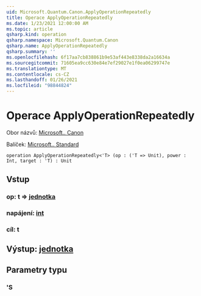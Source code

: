 ```yaml
---
uid: Microsoft.Quantum.Canon.ApplyOperationRepeatedly
title: Operace ApplyOperationRepeatedly
ms.date: 1/23/2021 12:00:00 AM
ms.topic: article
qsharp.kind: operation
qsharp.namespace: Microsoft.Quantum.Canon
qsharp.name: ApplyOperationRepeatedly
qsharp.summary: ''
ms.openlocfilehash: 6f17aa7cb838861b9e53af443e8338da2a16634a
ms.sourcegitcommit: 71605ea9cc630e84e7ef29027e1f0ea06299747e
ms.translationtype: MT
ms.contentlocale: cs-CZ
ms.lasthandoff: 01/26/2021
ms.locfileid: "98844824"
---
```

# <a name="applyoperationrepeatedly-operation"></a>Operace ApplyOperationRepeatedly

Obor názvů: [Microsoft.. Canon](xref:Microsoft.Quantum.Canon)

Balíček: [Microsoft.. Standard](https://nuget.org/packages/Microsoft.Quantum.Standard)




```qsharp
operation ApplyOperationRepeatedly<'T> (op : ('T => Unit), power : Int, target : 'T) : Unit
```


## <a name="input"></a>Vstup

### <a name="op--t--unit"></a>op: t => [jednotka](xref:microsoft.quantum.lang-ref.unit) 




### <a name="power--int"></a>napájení: [int](xref:microsoft.quantum.lang-ref.int)




### <a name="target--t"></a>cíl: t





## <a name="output--unit"></a>Výstup: [jednotka](xref:microsoft.quantum.lang-ref.unit)



## <a name="type-parameters"></a>Parametry typu

### <a name="t"></a>'S

